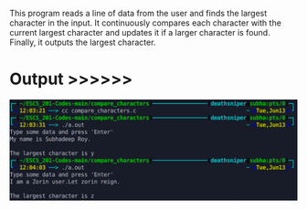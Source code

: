 This program reads a line of data from the user and finds the largest character in the input. It continuously compares each character with the current largest character and updates it if a larger character is found. Finally, it outputs the largest character.

# Output >>>>>>

![](output_image.png)

